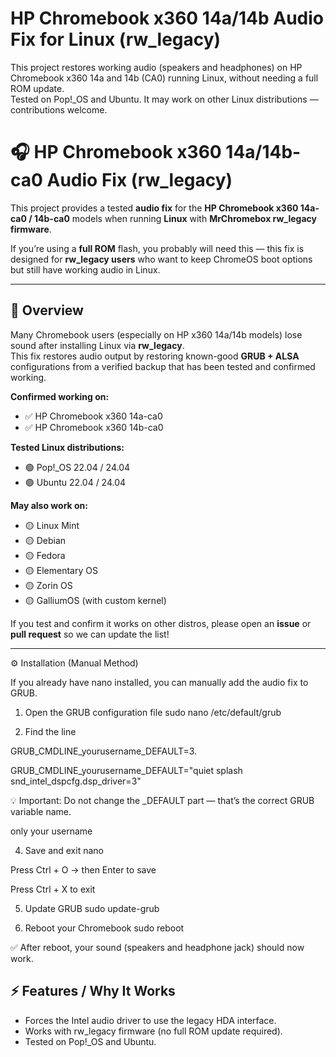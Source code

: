 # HP Chromebook x360 14a/14b Audio Fix for Linux (rw_legacy)

This project restores working audio (speakers and headphones) on HP Chromebook x360 14a and 14b (CA0) running Linux, without needing a full ROM update.  
Tested on Pop!_OS and Ubuntu. It may work on other Linux distributions — contributions welcome.

# 🎧 HP Chromebook x360 14a/14b-ca0 Audio Fix (rw_legacy)

This project provides a tested **audio fix** for the **HP Chromebook x360 14a-ca0 / 14b-ca0** models when running **Linux** with **MrChromebox rw_legacy firmware**.

If you’re using a **full ROM** flash, you probably will need this — this fix is designed for **rw_legacy users** who want to keep ChromeOS boot options but still have working audio in Linux.

---

## 🧩 Overview

Many Chromebook users (especially on HP x360 14a/14b models) lose sound after installing Linux via **rw_legacy**.  
This fix restores audio output by restoring known-good **GRUB + ALSA** configurations from a verified backup that has been tested and confirmed working.

**Confirmed working on:**
- ✅ HP Chromebook x360 14a-ca0  
- ✅ HP Chromebook x360 14b-ca0  

**Tested Linux distributions:**
- 🟢 Pop!_OS 22.04 / 24.04  
- 🟢 Ubuntu 22.04 / 24.04  

**May also work on:**
- 🟡 Linux Mint  
- 🟡 Debian  
- 🟡 Fedora  
- 🟡 Elementary OS  
- 🟡 Zorin OS  
- 🟡 GalliumOS (with custom kernel)  

If you test and confirm it works on other distros, please open an **issue** or **pull request** so we can update the list!

---

⚙️ Installation (Manual Method)

If you already have nano installed, you can manually add the audio fix to GRUB.

1. Open the GRUB configuration file
sudo nano /etc/default/grub

2. Find the line

GRUB_CMDLINE_yourusername_DEFAULT=3.

GRUB_CMDLINE_yourusername_DEFAULT="quiet splash snd_intel_dspcfg.dsp_driver=3"

💡 Important: Do not change the _DEFAULT part — that’s the correct GRUB variable name.

only your username

4. Save and exit nano

Press Ctrl + O → then Enter to save

Press Ctrl + X to exit

5. Update GRUB
sudo update-grub

6. Reboot your Chromebook
sudo reboot


✅ After reboot, your sound (speakers and headphone jack) should now work.

## ⚡ Features / Why It Works

- Forces the Intel audio driver to use the legacy HDA interface.
- Works with rw_legacy firmware (no full ROM update required).
- Tested on Pop!_OS and Ubuntu.


